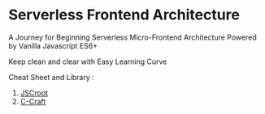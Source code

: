 # Serverless Frontend Architecture

A Journey for Beginning Serverless Micro-Frontend Architecture Powered by Vanilla Javascript ES6+

Keep clean and clear with Easy Learning Curve

Cheat Sheet and Library : 
1. [JSCroot](https://jscroot.github.io/)
2. [C-Craft](https://c-craftjs.github.io/)
